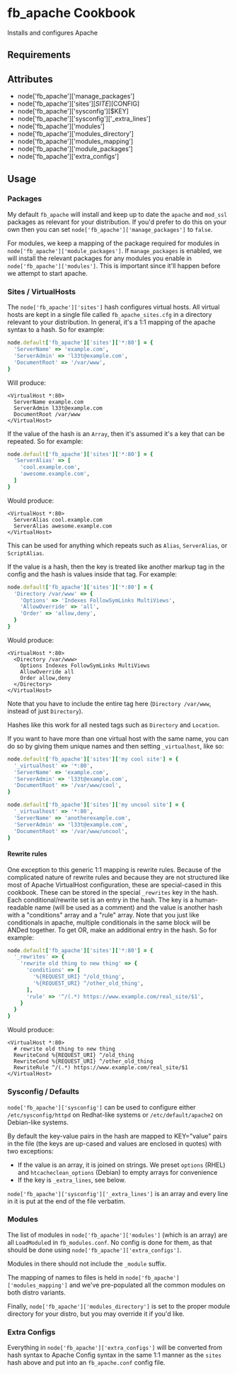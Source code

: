 fb_apache Cookbook
==================
Installs and configures Apache

Requirements
------------

Attributes
----------
* node['fb_apache']['manage_packages']
* node['fb_apache']['sites'][$SITE][$CONFIG]
* node['fb_apache']['sysconfig'][$KEY]
* node['fb_apache']['sysconfig']['_extra_lines']
* node['fb_apache']['modules']
* node['fb_apache']['modules_directory']
* node['fb_apache']['modules_mapping']
* node['fb_apache']['module_packages']
* node['fb_apache']['extra_configs']

Usage
-----
### Packages
My default `fb_apache` will install and keep up to date the `apache` and
`mod_ssl` packages as relevant for your distribution. If you'd prefer to do
this on your own then you can set `node['fb_apache']['manage_packages']` to
`false`.

For modules, we keep a mapping of the package required for modules in
`node['fb_apache']['module_packages']`. If `manage_packages` is enabled, we will
install the relevant packages for any modules you enable in
`node['fb_apache']['modules']`. This is important since it'll happen before we
attempt to start apache.

### Sites / VirtualHosts
The `node['fb_apache']['sites']` hash configures virtual hosts. All virtual
hosts are kept in a single file called `fb_apache_sites.cfg` in a directory
relevant to your distribution. In general, it's a 1:1 mapping of the apache
syntax to a hash. So for example:

```ruby
node.default['fb_apache']['sites']['*:80'] = {
  'ServerName' => 'example.com',
  'ServerAdmin' => 'l33t@example.com',
  'DocumentRoot' => '/var/www',
}
```

Will produce:

```
<VirtualHost *:80>
  ServerName example.com
  ServerAdmin l33t@example.com
  DocumentRoot /var/www
</VirtualHost>
```

If the value of the hash is an `Array`, then it's assumed it's a key that can
be repeated. So for example:

```ruby
node.default['fb_apache']['sites']['*:80'] = {
  'ServerAlias' => [
    'cool.example.com',
    'awesome.example.com',
  ]
}
```

Would produce:

```
<VirtualHost *:80>
  ServerAlias cool.example.com
  ServerAlias awesome.example.com
</VirtualHost>
```

This can be used for anything which repeats such as `Alias`, `ServerAlias`, or
`ScriptAlias`.

If the value is a hash, then the key is treated like another markup tag in the
config and the hash is values inside that tag. For example:

```ruby
node.default['fb_apache']['sites']['*:80'] = {
  'Directory /var/www' => {
    'Options' => 'Indexes FollowSymLinks MultiViews',
    'AllowOverride' => 'all',
    'Order' => 'allow,deny',
  }
}
```

Would produce:

```
<VirtualHost *:80>
  <Directory /var/www>
    Options Indexes FollowSymLinks MultiViews
    AllowOverride all
    Order allow,deny
  </Directory>
</VirtualHost>
```

Note that you have to include the entire tag here (`Directory /var/www`,
instead of just `Directory`).

Hashes like this work for all nested tags such as `Directory` and `Location`.

If you want to have more than one virtual host with the same name, you can do
so by giving them unique names and then setting `_virtualhost`, like so:

```ruby
node.default['fb_apache']['sites']['my cool site'] = {
  '_virtualhost' => '*:80',
  'ServerName' => 'example.com',
  'ServerAdmin' => 'l33t@example.com',
  'DocumentRoot' => '/var/www/cool',
}

node.default['fb_apache']['sites']['my uncool site'] = {
  '_virtualhost' => '*:80',
  'ServerName' => 'anotherexample.com',
  'ServerAdmin' => 'l33t@example.com',
  'DocumentRoot' => '/var/www/uncool',
}
```

#### Rewrite rules

One exception to this generic 1:1 mapping is rewrite rules. Because of the
complicated nature of rewrite rules and because they are not structured like
most of Apache VirtualHost configuration, these are special-cased in this
cookbook. These can be stored in the special `_rewrites` key in the hash. Each
conditional/rewrite set is an entry in the hash. The key is a human-readable
name (will be used as a comment) and the value is another hash with a
"conditions" array and a "rule" array. Note that you just like conditionals in
apache, multiple conditionals in the same block will be ANDed together. To get
OR, make an additional entry in the hash. So for example:

```ruby
node.default['fb_apache']['sites']['*:80'] = {
  '_rewrites' => {
    'rewrite old thing to new thing' => {
      'conditions' => [
        '%{REQUEST_URI} ^/old_thing',
        '%{REQUEST_URI} ^/other_old_thing',
      ],
      'rule' => '^/(.*) https://www.example.com/real_site/$1',
    }
  }
}
```

Would produce:

```
<VirtualHost *:80>
  # rewrite old thing to new thing
  RewriteCond %{REQUEST_URI} ^/old_thing
  RewriteCond %{REQUEST_URI} ^/other_old_thing
  RewriteRule ^/(.*) https://www.example.com/real_site/$1
</VirtualHost>
```

### Sysconfig / Defaults
`node['fb_apache']['sysconfig']` can be used to configure either
`/etc/sysconfig/httpd` on Redhat-like systems or `/etc/default/apache2` on
Debian-like systems.

By default the key-value pairs in the hash are mapped to KEY="value" pairs in
the file (the keys are up-cased and values are enclosed in quotes) with two
exceptions:

* If the value is an array, it is joined on strings. We preset `options` (RHEL)
  and `htcacheclean_options` (Debian) to empty arrays for convenience
* If the key is `_extra_lines`, see below.

`node['fb_apache']['sysconfig']['_extra_lines']` is an array and every line in
it is put at the end of the file verbatim.

### Modules
The list of modules in `node['fb_apache']['modules']` (which is an array) are
all `LoadModule`d in `fb_modules.conf`. No config is done for them, as that
should be done using `node['fb_apache']['extra_configs']`.

Modules in there should not include the `_module` suffix.

The mapping of names to files is held in `node['fb_apache']['modules_mapping']`
and we've pre-populated all the common modules on both distro variants.

Finally, `node['fb_apache']['modules_directory']` is set to the proper module
directory for your distro, but you may override it if you'd like.

### Extra Configs
Everything in `node['fb_apache']['extra_configs']` will be converted from hash
syntax to Apache Config syntax in the same 1:1 manner as the `sites` hash above
and put into an `fb_apache.conf` config file.
